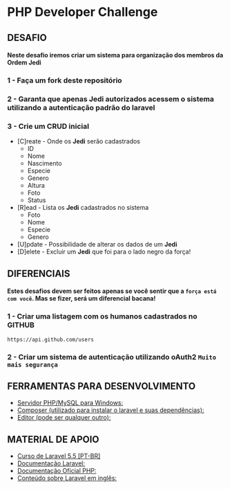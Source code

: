 # PHP Developer Challenge

## DESAFIO

#### Neste desafio iremos criar um sistema para organização dos membros da **Ordem Jedi**

### 1 - Faça um **fork** deste repositório
### 2 - Garanta que apenas Jedi autorizados acessem o sistema utilizando a **autenticação padrão do laravel**
### 3 - Crie um CRUD inicial
* [C]reate - Onde os **Jedi** serão cadastrados
	* ID
	* Nome
	* Nascimento
	* Especie
	* Genero
	* Altura
	* Foto
	* Status
* [R]ead   - Lista os **Jedi** cadastrados no sistema
	* Foto
	* Nome
	* Especie
	* Genero
* [U]pdate - Possibilidade de alterar os dados de um **Jedi**
* [D]elete - Excluir um **Jedi** que foi para o lado negro da força!

## DIFERENCIAIS
#### Estes desafios devem ser feitos apenas se você sentir que a `força está com você`. Mas se fizer, será um diferencial bacana!

### 1 - Criar uma listagem com os humanos cadastrados no GITHUB
```
https://api.github.com/users
```
### 2 - Criar um sistema de autenticação utilizando oAuth2 `Muito mais segurança`

## FERRAMENTAS PARA DESENVOLVIMENTO

* [Servidor PHP/MySQL para Windows:](http://wampserver.com/en/)
* [Composer (utilizado para instalar o laravel e suas dependências):](https://getcomposer.org)
* [Editor (pode ser qualquer outro):](https://sublimetext.com/3)

## MATERIAL DE APOIO

* [Curso de Laravel 5.5 [PT-BR]](https://goo.gl/5p5ZJW)
* [Documentação Laravel:](https://laravel.com/docs/5.5)
* [Documentação Oficial PHP:](http://php.net/manual/pt_BR/)
* [Conteúdo sobre Laravel em inglês:](http://laracast.com)